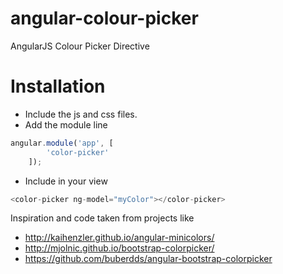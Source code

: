 angular-colour-picker
=====================

AngularJS Colour Picker Directive

Installation
=====
* Include the js and css files. 
* Add the module line 
```javascript
angular.module('app', [
        'color-picker'
    ]);
```
* Include in your view
```javascript
<color-picker ng-model="myColor"></color-picker>
```


Inspiration and code taken from projects like
* http://kaihenzler.github.io/angular-minicolors/
* http://mjolnic.github.io/bootstrap-colorpicker/
* https://github.com/buberdds/angular-bootstrap-colorpicker
